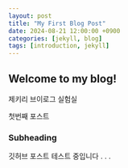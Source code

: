```yaml
---
layout: post
title: "My First Blog Post"
date: 2024-08-21 12:00:00 +0900
categories: [jekyll, blog]
tags: [introduction, jekyll]
---
```


## Welcome to my blog!

제키리 브이로그 실험실

첫번째 포스트

### Subheading

깃허브 포스트 테스트 중입니다 . . .